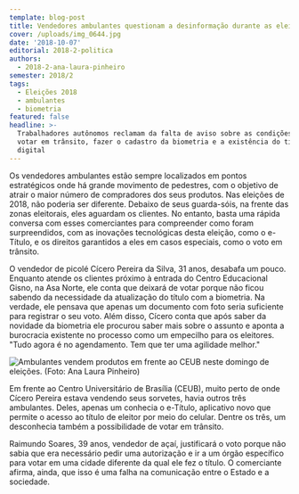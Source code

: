 ```yaml
---
template: blog-post
title: Vendedores ambulantes questionam a desinformação durante as eleições
cover: /uploads/img_0644.jpg
date: '2018-10-07'
editorial: 2018-2-politica
authors:
  - 2018-2-ana-laura-pinheiro
semester: 2018/2
tags:
  - Eleições 2018
  - ambulantes
  - biometria
featured: false
headline: >-
  Trabalhadores autônomos reclamam da falta de aviso sobre as condições para
  votar em trânsito, fazer o cadastro da biometria e a existência do título
  digital
---
```

Os vendedores ambulantes estão sempre localizados em pontos estratégicos onde há grande movimento de pedestres, com o objetivo de  atrair o maior número de compradores dos seus produtos. Nas eleições de 2018, não poderia ser diferente. Debaixo de seus guarda-sóis, na frente das zonas eleitorais, eles aguardam os clientes. No entanto, basta uma rápida conversa com esses comerciantes para compreender como foram surpreendidos, com as inovações tecnológicas desta eleição, como o e-Título, e os direitos garantidos a eles em casos especiais, como o voto em trânsito.

O vendedor de picolé Cícero Pereira da Silva, 31 anos, desabafa um pouco. Enquanto atende os clientes próximo à entrada do Centro Educacional Gisno, na Asa Norte, ele conta que deixará de votar porque não ficou sabendo da necessidade da atualização do título com a biometria. Na verdade, ele pensava que apenas um documento com foto seria suficiente para registrar o seu voto. Além disso, Cícero conta que após saber da novidade da biometria ele procurou saber mais sobre o assunto e aponta a burocracia existente no processo como um empecilho para os eleitores. "Tudo agora é no agendamento. Tem que ter uma agilidade melhor."

![Ambulantes vendem produtos em frente ao CEUB neste domingo de eleições. (Foto: Ana Laura Pinheiro)](/uploads/img_0644.jpg)

Em frente ao Centro Universitário de Brasília (CEUB), muito perto de onde Cícero Pereira estava vendendo seus sorvetes, havia outros três ambulantes. Deles, apenas um conhecia o e-Título, aplicativo novo que permite o acesso ao título de eleitor por meio do celular. Dentre os três, um desconhecia também a possibilidade de votar em trânsito.

Raimundo Soares, 39 anos, vendedor de açaí, justificará o voto porque não sabia que era necessário pedir uma autorização e ir a um órgão específico para votar em uma cidade diferente da qual ele fez o título. O comerciante afirma, ainda, que isso é uma falha na comunicação entre o Estado e a sociedade.
